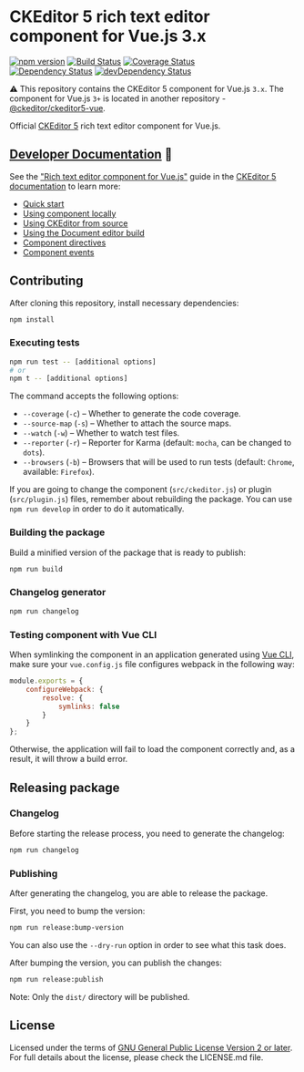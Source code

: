 # CKEditor 5 rich text editor component for Vue.js 3.x

[![npm version](https://badge.fury.io/js/%40ckeditor%2Fckeditor5-vue2.svg)](https://www.npmjs.com/package/@ckeditor/ckeditor5-vue2)
[![Build Status](https://travis-ci.org/ckeditor/ckeditor5-vue2.svg?branch=master)](https://travis-ci.org/ckeditor/ckeditor5-vue2)
[![Coverage Status](https://coveralls.io/repos/github/ckeditor/ckeditor5-vue2/badge.svg?branch=master)](https://coveralls.io/github/ckeditor/ckeditor5-vue2?branch=master)
<br>
[![Dependency Status](https://david-dm.org/ckeditor/ckeditor5-vue2/status.svg)](https://david-dm.org/ckeditor/ckeditor5-vue2)
[![devDependency Status](https://david-dm.org/ckeditor/ckeditor5-vue2/dev-status.svg)](https://david-dm.org/ckeditor/ckeditor5-vue2?type=dev)

⚠️ This repository contains the CKEditor 5 component for Vue.js `3.x`. The component for Vue.js `3+` is located in another repository - [@ckeditor/ckeditor5-vue](https://github.com/ckeditor/ckeditor5-vue).

Official [CKEditor 5](https://ckeditor.com/ckeditor-5/) rich text editor component for Vue.js.

## [Developer Documentation](https://ckeditor.com/docs/ckeditor5/latest/builds/guides/integration/frameworks/vuejs-v2.html) 📖

See the ["Rich text editor component for Vue.js"](https://ckeditor.com/docs/ckeditor5/latest/builds/guides/integration/frameworks/vuejs-v2.html) guide in the [CKEditor 5 documentation](https://ckeditor.com/docs/ckeditor5/latest) to learn more:

* [Quick start](https://ckeditor.com/docs/ckeditor5/latest/builds/guides/integration/frameworks/vuejs-v2.html#quick-start)
* [Using component locally](https://ckeditor.com/docs/ckeditor5/latest/builds/guides/integration/frameworks/vuejs-v2.html#using-component-locally)
* [Using CKEditor from source](https://ckeditor.com/docs/ckeditor5/latest/builds/guides/integration/frameworks/vuejs-v2.html#using-ckeditor-from-source)
* [Using the Document editor build](https://ckeditor.com/docs/ckeditor5/latest/builds/guides/integration/frameworks/vuejs-v2.html#using-the-document-editor-build)
* [Component directives](https://ckeditor.com/docs/ckeditor5/latest/builds/guides/integration/frameworks/vuejs-v2.html#component-directives)
* [Component events](https://ckeditor.com/docs/ckeditor5/latest/builds/guides/integration/frameworks/vuejs-v2.html#component-events)

## Contributing

After cloning this repository, install necessary dependencies:

```bash
npm install
```

### Executing tests

```bash
npm run test -- [additional options]
# or
npm t -- [additional options]
```

The command accepts the following options:

* `--coverage` (`-c`) &ndash; Whether to generate the code coverage.
* `--source-map` (`-s`) &ndash; Whether to attach the source maps.
* `--watch` (`-w`) &ndash; Whether to watch test files.
* `--reporter` (`-r`) &ndash; Reporter for Karma (default: `mocha`, can be changed to `dots`).
* `--browsers` (`-b`) &ndash; Browsers that will be used to run tests (default: `Chrome`, available: `Firefox`).

If you are going to change the component (`src/ckeditor.js`) or plugin (`src/plugin.js`) files, remember about rebuilding the package. You can use `npm run develop` in order to do it automatically.

### Building the package

Build a minified version of the package that is ready to publish:

```bash
npm run build
```

### Changelog generator

```bash
npm run changelog
```

### Testing component with Vue CLI

When symlinking the component in an application generated using [Vue CLI](https://cli.vuejs.org/), make sure your `vue.config.js` file configures webpack in the following way:

```js
module.exports = {
	configureWebpack: {
		resolve: {
			symlinks: false
		}
	}
};
```

Otherwise, the application will fail to load the component correctly and, as a result, it will throw a build error.

## Releasing package

### Changelog

Before starting the release process, you need to generate the changelog:

```bash
npm run changelog
```

### Publishing

After generating the changelog, you are able to release the package.

First, you need to bump the version:

```bash
npm run release:bump-version
```

You can also use the `--dry-run` option in order to see what this task does.

After bumping the version, you can publish the changes:

```bash
npm run release:publish
```

Note: Only the `dist/` directory will be published.

## License

Licensed under the terms of [GNU General Public License Version 2 or later](http://www.gnu.org/licenses/gpl.html). For full details about the license, please check the LICENSE.md file.
